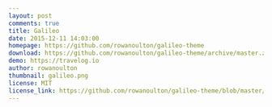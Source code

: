 ```yaml
---
layout: post
comments: true
title: Galileo
date: 2015-12-11 14:03:00
homepage: https://github.com/rowanoulton/galileo-theme
download: https://github.com/rowanoulton/galileo-theme/archive/master.zip
demo: https://travelog.io
author: rowanoulton
thumbnail: galileo.png
license: MIT
license_link: https://github.com/rowanoulton/galileo-theme/blob/master/LICENSE
---
```

